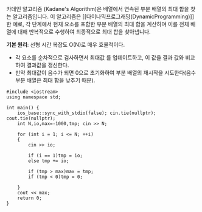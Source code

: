 카데인 알고리즘 (Kadane's Algorithm)은 배열에서 연속된 부분 배열의 최대 합을 찾는 알고리즘입니다. 
이 알고리즘은 [[다이나믹프로그래밍(DynamicProgramming)]] 한 예로, 각 단계에서 현재 요소를 포함한 부분 배열의 최대 합을 계산하며 이를 전체 배열에 대해 반복적으로 수행하여 최종적으로 최대 합을 찾아냅니다.


**기본 원리**: 선형 시간 복잡도 O(N)로 매우 효율적이다.

- 각 요소를 순차적으로 검사하면서 최대값 를 업데이트하고, 이 값을 결과 값와 비교하여 결과값을 갱신한다.
- 만약 최대값이 음수가 되면 0으로 초기화하여 부분 배열의 재시작을 시도한다(음수 부분 배열은 최대 합을 낮추기 때문).


```
#include <iostream>
using namespace std;

int main() {
    ios_base::sync_with_stdio(false); cin.tie(nullptr); cout.tie(nullptr);
    int N,io,max=-1000,tmp; cin >> N;

    for (int i = 1; i <= N; ++i)
    {
        cin >> io;
      
        if (i == 1)tmp = io;
        else tmp += io;

        if (tmp > max)max = tmp;
        if (tmp < 0)tmp = 0;

    }
    cout << max;
    return 0;
}
```
